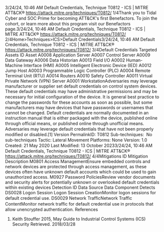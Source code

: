 3/24/24, 10:46 AM Default Credentials, Technique T0812 - ICS | MITRE ATT&CK®
https://attack.mitre.org/techniques/T0812/ 1/4Thank you to Tidal Cyber and SOC Prime for becoming ATT&CK's ﬁrst Benefactors. To join the cohort, or learn more about this program visit our
Benefactors page.3/24/24, 10:46 AM Default Credentials, Technique T0812 - ICS | MITRE ATT&CK®
https://attack.mitre.org/techniques/T0812/ 2/4Home>Techniques>ICS>Default Credentials3/24/24, 10:46 AM Default Credentials, Technique T0812 - ICS | MITRE ATT&CK®
https://attack.mitre.org/techniques/T0812/ 3/4Default Credentials
Targeted Assets
ID Asset
A0008 Application Server
A0007 Control Server
A0009 Data Gateway
A0006 Data Historian
A0013 Field I/O
A0002 Human-Machine Interface (HMI)
A0005 Intelligent Electronic Device (IED)
A0012 Jump Host
A0003 Programmable Logic Controller (PLC)
A0004 Remote Terminal Unit (RTU)
A0014 Routers
A0010 Safety Controller
A0011 Virtual Private Network (VPN) Server
A0001 WorkstationAdversaries may leverage manufacturer or supplier set default credentials on control system devices. These default credentials may have
administrative permissions and may be necessary for initial conﬁguration of the device. It is general best practice to change the passwords
for these accounts as soon as possible, but some manufacturers may have devices that have passwords or usernames that cannot be
changed. 
Default credentials are normally documented in an instruction manual that is either packaged with the device, published online through
oﬃcial means, or published online through unoﬃcial means. Adversaries may leverage default credentials that have not been properly
modiﬁed or disabled.[1]
Version PermalinkID: T0812
Sub-techniques:  No sub-techniques
 
Tactic: Lateral Movement
 
Platforms: None
Version: 1.0
Created: 21 May 2020
Last Modiﬁed: 13 October 20233/24/24, 10:46 AM Default Credentials, Technique T0812 - ICS | MITRE ATT&CK®
https://attack.mitre.org/techniques/T0812/ 4/4Mitigations
ID Mitigation Description
M0801 Access
ManagementEnsure embedded controls and network devices are protected through access management, as these
devices often have unknown default accounts which could be used to gain unauthorized access.
M0927 Password
PoliciesReview vendor documents and security alerts for potentially unknown or overlooked default credentials
within existing devices
Detection
ID Data Source Data Component Detects
DS0028 Logon Session Logon Session
CreationMonitor logon sessions for default credential use.
DS0029 Network TraﬃcNetwork Traﬃc
ContentMonitor network traﬃc for default credential use in protocols that allow
unencrypted authentication.
References
1. Keith Stouffer 2015, May Guide to Industrial Control Systems
(ICS) Security Retrieved. 2018/03/28